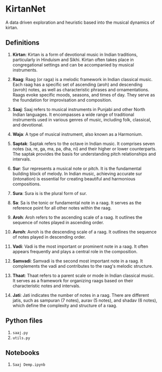 # KirtanNet
A data driven exploration and heuristic based into the musical dynamics of kirtan.

## Definitions

1. **Kirtan**: Kirtan is a form of devotional music in Indian traditions, particularly in Hinduism and Sikhi. Kirtan often takes place in congregational settings and can be accompanied by musical instruments.

1. **Raag**: Raag (or raga) is a melodic framework in Indian classical music. Each raag has a specific set of ascending (aroh) and descending (avroh) notes, as well as characteristic phrases and ornamentations. Raags evoke specific moods, seasons, and times of day. They serve as the foundation for improvisation and composition.

1. **Saaj**: Saaj refers to musical instruments in Punjabi and other North Indian languages. It encompasses a wide range of traditional instruments used in various genres of music, including folk, classical, and devotional.

1. **Waja**: A type of musical instrument, also known as a Harmonium.

1. **Saptak**: Saptak refers to the octave in Indian music. It comprises seven notes (sa, re, ga, ma, pa, dha, ni) and their higher or lower counterparts. The saptak provides the basis for understanding pitch relationships and intervals.

1. **Sur**: Sur represents a musical note or pitch. It is the fundamental building block of melody. In Indian music, achieving accurate sur (intonation) is essential for creating beautiful and harmonious compositions.

1. **Sura**: Sura is is the plural form of sur.

1. **Sa**: Sa is the tonic or fundamental note in a raag. It serves as the reference point for all other notes within the raag.

1. **Aroh**: Aroh refers to the ascending scale of a raag. It outlines the sequence of notes played in ascending order.

1. **Avroh**: Avroh is the descending scale of a raag. It outlines the sequence of notes played in descending order.

1. **Vadi**: Vadi is the most important or prominent note in a raag. It often appears frequently and plays a central role in the composition.

1. **Samvadi**: Samvadi is the second most important note in a raag. It complements the vadi and contributes to the raag's melodic structure.

1. **Thaat**: Thaat refers to a parent scale or mode in Indian classical music. It serves as a framework for organizing raags based on their characteristic notes and intervals.

1. **Jati**: Jati indicates the number of notes in a raag. There are different jatis, such as sampuran (7 notes), aurav (5 notes), and shadav (6 notes), which define the complexity and structure of a raag.

## Python files
1. `saaj.py`
1. `utils.py`

## Notebooks
1. `Saaj Demp.ipynb`
